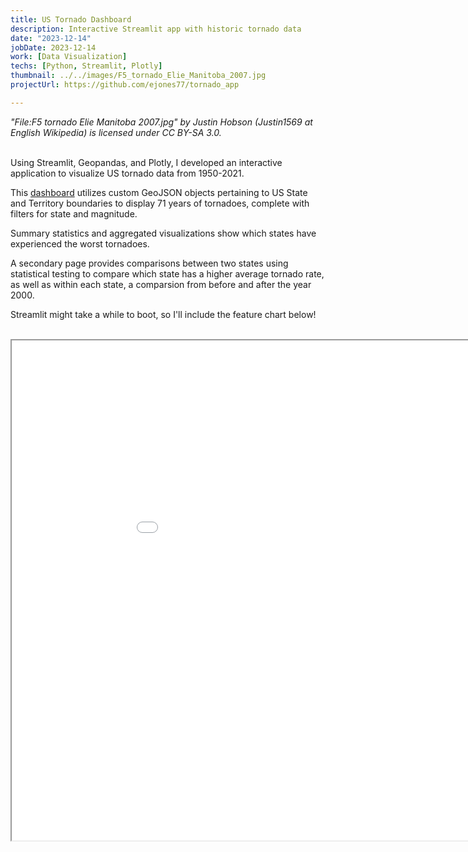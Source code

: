 ```yaml
---
title: US Tornado Dashboard
description: Interactive Streamlit app with historic tornado data
date: "2023-12-14"
jobDate: 2023-12-14
work: [Data Visualization]
techs: [Python, Streamlit, Plotly]
thumbnail: ../../images/F5_tornado_Elie_Manitoba_2007.jpg
projectUrl: https://github.com/ejones77/tornado_app

---
```

*"File:F5 tornado Elie Manitoba 2007.jpg" by Justin Hobson (Justin1569 at English Wikipedia) is licensed under CC BY-SA 3.0.* <br><br>

Using Streamlit, Geopandas, and Plotly, I developed an interactive application to visualize US tornado data from 1950-2021.

This <a href="https://us-tornado-app.streamlit.app/" target="_blank">dashboard</a> utilizes custom GeoJSON objects pertaining to US State and Territory boundaries to display 71 years of tornadoes, complete with filters for state and magnitude. 

Summary statistics and aggregated visualizations show which states have experienced the worst tornadoes. 

A secondary page provides comparisons between two states using statistical testing to compare which state has a higher average tornado rate, as well as within each state, a comparsion from before and after the year 2000. 

Streamlit might take a while to boot, so I'll include the feature chart below!
<br>
<br>
<div class="center-iframe">
<iframe class="iframe-chart" src="../../charts/tornado-map.html" width="1000" height="800"></iframe>
</div>
